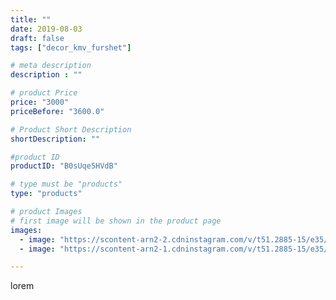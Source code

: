 ```yaml
---
title: ""
date: 2019-08-03
draft: false
tags: ["decor_kmv_furshet"]

# meta description
description : ""

# product Price
price: "3000"
priceBefore: "3600.0"

# Product Short Description
shortDescription: ""

#product ID
productID: "B0sUqe5HVdB"

# type must be "products"
type: "products"

# product Images
# first image will be shown in the product page
images:
  - image: "https://scontent-arn2-2.cdninstagram.com/v/t51.2885-15/e35/p1080x1080/66712013_156970168810853_5089855900160576585_n.jpg?tp=1&_nc_ht=scontent-arn2-2.cdninstagram.com&_nc_cat=105&_nc_ohc=qmrufKZYiDoAX8jwnYO&oh=23015498a1e3752cadfc09ff0b29b4e2&oe=606BE94F&ig_cache_key=MjEwMjE0NTkxNjM1MDYzNTczNA%3D%3D.2"
  - image: "https://scontent-arn2-1.cdninstagram.com/v/t51.2885-15/e35/p1080x1080/66450998_725847564535271_8792553275743951529_n.jpg?tp=1&_nc_ht=scontent-arn2-1.cdninstagram.com&_nc_cat=111&_nc_ohc=LZwtFObH18YAX-QJ0Bc&oh=0391cafd1cd4e86a032f1cbdf7133749&oe=606C1F4B&ig_cache_key=MjEwMjE0NTkyMzA2OTg0MTcxMg%3D%3D.2"

---
```

lorem
